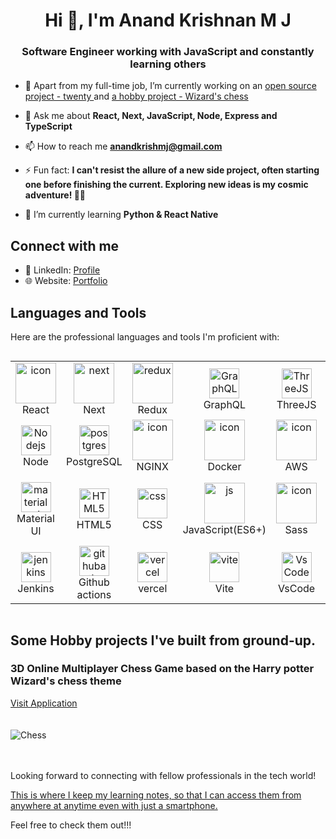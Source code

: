 <h1 align="center">Hi 👋, I'm Anand Krishnan M J</h1>
<h3 align="center">Software Engineer working with JavaScript and constantly learning others</h3>

- 🔭 Apart from my full-time job, I’m currently working on an [open source project - twenty ](https://github.com/twentyhq/twenty)  and  [a hobby project - Wizard's chess](https://github.com/Anand-Krishnan-M-J/Wizards-Chess)

- 💬 Ask me about **React, Next, JavaScript, Node, Express and TypeScript**

- 📫 How to reach me **anandkrishmj@gmail.com**

- ⚡ Fun fact: **I can't resist the allure of a new side project, often starting one before finishing the current. Exploring new ideas is my cosmic adventure! 🚀🌌**

- 🌱 I’m currently learning **Python & React Native**

## Connect with me

- 💼 LinkedIn: [Profile](https://www.linkedin.com/in/anand-krishnan-mj-a6332b154/)
- 🌐 Website: [Portfolio](https://www.anandkris.com/)

## Languages and Tools

Here are the professional languages and tools I'm proficient with:

<div style="display: flex; align-items: flex-start; align: center">
 <table align="center">
  <tr>
    <td align="center" width="96">
        <img src="https://techstack-generator.vercel.app/react-icon.svg" alt="icon" width="65" height="65" />
      <br>React
    </td>
    <td align="center" width="96">
      <a href="#macropower-tech">
        <img src="https://skillicons.dev/icons?i=next" alt="next" width="65" height="65" />
      </a>
      <br>Next
    </td>
    <td align="center" width="96">
        <img src="https://techstack-generator.vercel.app/redux-icon.svg" alt="redux" width="65" height="65" />
      <br>Redux
    </td>
       <td align="center" width="96">
        <img src="https://techstack-generator.vercel.app/graphql-icon.svg" width="48" height="48" alt="GraphQL" />
      <br>GraphQL
    </td>
    <td align="center" width="96">
        <img src="https://skillicons.dev/icons?i=threejs" width="48" height="48" alt="ThreeJS" />
      <br>ThreeJS
    </td>
    <td align="center" width="96">
        <img src="https://techstack-generator.vercel.app/ts-icon.svg" alt="ts" width="65" height="65" />
      <br>TypeScript
    </td>
    <td align="center" width="96">
        <img src="https://techstack-generator.vercel.app/webpack-icon.svg" alt="icon" width="65" height="65" />
      <br>Webpack
    </td>
    <td align="center" width="96">
        <img src="https://skillicons.dev/icons?i=express" alt="icon" width="65" height="65" />
      <br>Express
    </td>
  </tr>
  <tr>
    <td align="center" width="96">
     <img src="https://skillicons.dev/icons?i=nodejs" width="48" height="48" alt="Nodejs" />
      <br>Node
    </td>
    <td align="center"  width="96">
        <img src="https://skillicons.dev/icons?i=postgres" width="48" height="48" alt="postgres" />
      <br>PostgreSQL
    </td>
    <td align="center" width="96">
        <img src="https://techstack-generator.vercel.app/nginx-icon.svg" alt="icon" width="65" height="65" />
      <br>NGINX
    </td>
    <td align="center" width="96">
        <img src="https://techstack-generator.vercel.app/docker-icon.svg" alt="icon" width="65" height="65" />
      <br>Docker
    </td>
    <td align="center" width="96">
        <img src="https://techstack-generator.vercel.app/aws-icon.svg" alt="icon" width="65" height="65" />
      <br>AWS
    </td>
    <td align="center" width="96">
        <img src="https://github.com/Anand-Krishnan-M-J/Anand-Krishnan-M-J/assets/87609792/10a7b2f8-8dfb-4b52-a55e-a624db06350e" alt="icon" width="65" height="65" />
      <br>WebRTC
    </td>
    <td align="center" width="96">
        <img src="https://techstack-generator.vercel.app/github-icon.svg" alt="icon" width="65" height="65" />
      <br>Github
    </td>
    <td align="center" width="96"> 
        <img src="https://user-images.githubusercontent.com/25181517/192108372-f71d70ac-7ae6-4c0d-8395-51d8870c2ef0.png" width="48" height="48" alt="Git" />
      <br>Git
    </td>
  </tr>
 <tr>
    <td align="center"  width="96">
        <img src="https://skillicons.dev/icons?i=materialui" width="48" height="48" alt="materialui" />
      <br>Material UI
    </td>
    <td align="center"  width="96">
        <img src="https://skillicons.dev/icons?i=html" width="48" height="48" alt="HTML5" />
      <br>HTML5
    </td>
    <td align="center" width="96">
        <img src="https://skillicons.dev/icons?i=css" width="48" height="48" alt="css" />
      <br>CSS
    </td>
    <td align="center" width="96">
        <img src="https://techstack-generator.vercel.app/js-icon.svg" alt="js" width="65" height="65" />
      <br>JavaScript(ES6+)
    </td>
    <td align="center" width="96">
        <img src="https://techstack-generator.vercel.app/sass-icon.svg" alt="icon" width="65" height="65" />
      <br>Sass
    </td>
    <td align="center" width="96">
        <img src="https://techstack-generator.vercel.app/storybook-icon.svg" alt="icon" width="65" height="65" />
      <br>Storybook
    </td>
    <td align="center" width="96">
        <img src="https://techstack-generator.vercel.app/jest-icon.svg" alt="icon" width="65" height="65" />
      <br>Jest
    </td>
    <td align="center" width="96">
        <img src="https://techstack-generator.vercel.app/testinglibrary-icon.svg" alt="icon" width="65" height="65" />
      <br>Testing Library
    </td>
  </tr>
  <tr>
    <td align="center" width="96">
        <img src="https://skillicons.dev/icons?i=jenkins" width="48" height="48" alt="jenkins" />
      <br>Jenkins
    </td>
    <td align="center"  width="96">
        <img src="https://skillicons.dev/icons?i=githubactions" width="48" height="48" alt="githubactions" />
      <br>Github actions
    </td>
    <td align="center" width="96">
        <img src="https://skillicons.dev/icons?i=vercel" width="48" height="48" alt="vercel" />
      <br>vercel
    </td>
    <td align="center" width="96">
        <img src="https://skillicons.dev/icons?i=vite" width="48" height="48" alt="vite" />
      <br>Vite
    </td>
    <td align="center" width="96">
        <img src="https://skillicons.dev/icons?i=vscode" width="48" height="48" alt="VsCode" />
      <br>VsCode
    </td>
    <td align="center" width="96">
        <img src="https://skillicons.dev/icons?i=blender" width="48" height="48" alt="blender" />
      <br>Blender
    </td>
    <td align="center" width="96">
        <img src="https://skillicons.dev/icons?i=ubuntu" width="48" height="48" alt="ubuntu" />
      <br>ubuntu
    </td>
    <td align="center" width="96">
        <img src="https://skillicons.dev/icons?i=postman" width="48" height="48" alt="postman" />
      <br>postman
    </td>
  </tr>
 </table>
 <br><br>
</div>

## Some Hobby projects I've built from ground-up.
<h3>3D Online Multiplayer Chess Game based on the Harry potter Wizard's chess theme</h3>
<a href="https://www.chess.anandkris.com" target="_blank">Visit Application</a>
<br/><br/><br/>
<img src="https://github.com/Anand-Krishnan-M-J/Wizards-Chess/assets/87609792/dffe8ae9-3acc-467e-b714-e28198a077c0" alt="Chess" />
<br/><br/><br/>

Looking forward to connecting with fellow professionals in the tech world!

<p>
<a href="https://drive.google.com/drive/folders/1JJTGcnay_bQU65VoMZ6chucMXEyZrmT3?usp=drive_link" target="_blank" rel="noreferrer">This is where I keep my learning notes, so that I can access them from anywhere at anytime even with just a smartphone.</a> 
</p>
<p>Feel free to check them out!!!</p>
<br/><br/><br/>
<br/><br/><br/>
